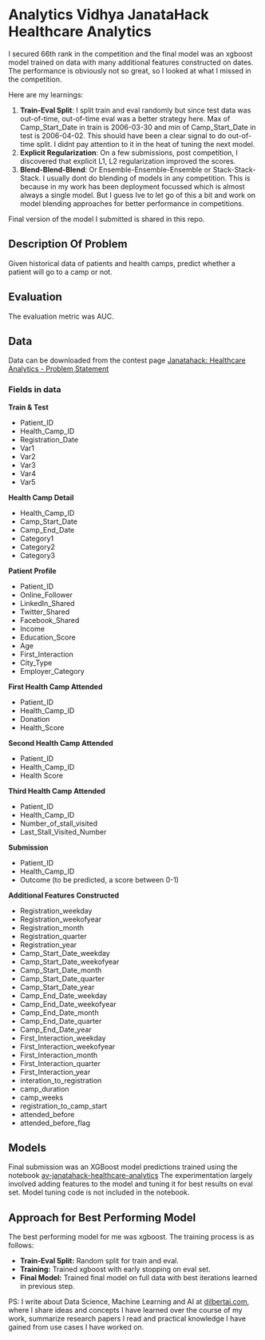 # Analytics Vidhya JanataHack Healthcare Analytics

I secured 66th rank in the competition and the final model was an xgboost model trained on data with many additional features constructed on dates. The performance is obviously not so great, so I looked at what I missed in the competition. 

Here are my learnings:

1. **Train-Eval Split**: I split train and eval randomly but since test data was out-of-time, out-of-time eval was a better strategy here. Max of Camp_Start_Date in train is 2006-03-30 and min of Camp_Start_Date in test is 2006-04-02. This should have been a clear signal to do out-of-time split. I didnt pay attention to it in the heat of tuning the next model.
2. **Explicit Regularization**: On a few submissions, post competition, I discovered that explicit L1, L2 regularization improved the scores.
3. **Blend-Blend-Blend**: Or Ensemble-Ensemble-Ensemble or Stack-Stack-Stack. I usually dont do blending of models in any competition. This is because in my work has been deployment focussed which is almost always a single model. But I guess Ive to let go of this a bit and work on model blending approaches for better performance in competitions.

Final version of the model I submitted is shared in this repo. 


## Description Of Problem
Given historical data of patients and health camps, predict whether a patient will go to a camp or not.


## Evaluation
The evaluation metric was AUC.


## Data
Data can be downloaded from the contest page [Janatahack: Healthcare Analytics - Problem Statement](https://datahack.analyticsvidhya.com/contest/janatahack-healthcare-analytics/#LeaderBoard)


### Fields in data

**Train & Test**
- Patient_ID
- Health_Camp_ID
- Registration_Date
- Var1
- Var2
- Var3
- Var4
- Var5


**Health Camp Detail**
- Health_Camp_ID
- Camp_Start_Date
- Camp_End_Date
- Category1
- Category2
- Category3


**Patient Profile**
- Patient_ID
- Online_Follower
- LinkedIn_Shared
- Twitter_Shared
- Facebook_Shared
- Income
- Education_Score
- Age
- First_Interaction
- City_Type
- Employer_Category


**First Health Camp Attended**
- Patient_ID
- Health_Camp_ID
- Donation
- Health_Score


**Second Health Camp Attended**
- Patient_ID
- Health_Camp_ID
- Health Score


**Third Health Camp Attended**
- Patient_ID
- Health_Camp_ID
- Number_of_stall_visited
- Last_Stall_Visited_Number


**Submission**
- Patient_ID
- Health_Camp_ID
- Outcome (to be predicted, a score between 0-1)


**Additional Features Constructed**
- Registration_weekday
- Registration_weekofyear
- Registration_month
- Registration_quarter
- Registration_year
- Camp_Start_Date_weekday
- Camp_Start_Date_weekofyear
- Camp_Start_Date_month
- Camp_Start_Date_quarter
- Camp_Start_Date_year
- Camp_End_Date_weekday
- Camp_End_Date_weekofyear
- Camp_End_Date_month
- Camp_End_Date_quarter
- Camp_End_Date_year
- First_Interaction_weekday
- First_Interaction_weekofyear
- First_Interaction_month
- First_Interaction_quarter
- First_Interaction_year
- interation_to_registration
- camp_duration
- camp_weeks
- registration_to_camp_start
- attended_before
- attended_before_flag


## Models
Final submission was an XGBoost model predictions trained using the notebook [av-janatahack-healthcare-analytics](https://github.com/silpara/av-janatahack-healthcare-analytics/blob/master/xgb-av-janatahack-healthcare-analytics-final-submission.ipynb)
The experimentation largely involved adding features to the model and tuning it for best results on eval set. Model tuning code is not included in the notebook.


## Approach for Best Performing Model
The best performing model for me was xgboost. The training process is as follows:
- **Train-Eval Split:** Random split for train and eval.
- **Training:** Trained xgboost with early stopping on eval set.
- **Final Model:** Trained final model on full data with best iterations learned in previous step.



PS: I write about Data Science, Machine Learning and AI at [dilbertai.com](https://www.dilbertai.com), where I share ideas and concepts I have learned over the course of my work, summarize research papers I read and practical knowledge I have gained from use cases I have worked on.

